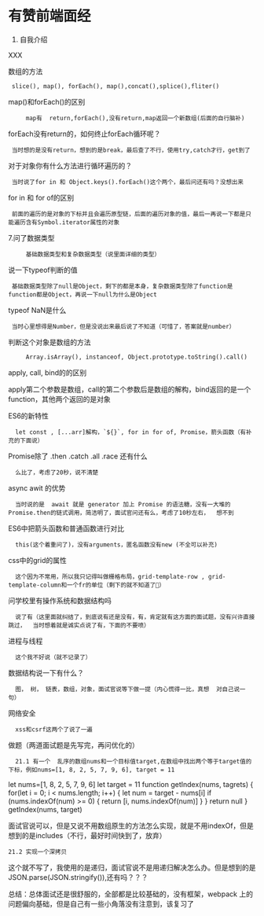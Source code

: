 # 有赞前端面经

1. 自我介绍

  XXX 

数组的方法

     slice(), map(), forEach(), map(),concat(),splice(),fliter() 

map()和forEach()的区别

 		 map有  return,forEach(),没有return,map返回一个新数组(后面的自行脑补) 

forEach没有return的，如何终止forEach循环呢？

     当时想的是没有return，想到的是break，最后查了不行，使用try,catch才行，get到了 

对于对象你有什么方法进行循环遍历的？

     当时说了for in 和 Object.keys().forEach()这个两个，最后问还有吗？没想出来 

for in 和 for of的区别

     前面的遍历的是对象的下标并且会遍历原型链，后面的遍历对象的值，最后一再说一下都是只能遍历含有Symbol.iterator属性的对象 

  7.问了数据类型 

 		 基础数据类型和复杂数据类型（说里面详细的类型） 

说一下typeof判断的值

     基础数据类型除了null是Object，剩下的都是本身，复杂数据类型除了function是function都是Object，再说一下null为什么是Object 

typeof NaN是什么

     当时心里想得是Number，但是没说出来最后说了不知道（可惜了，答案就是number） 

判断这个对象是数组的方法

 		 Array.isArray(), instanceof, Object.prototype.toString().call() 

apply, call, bind的的区别

  apply第二个参数是数组，call的第二个参数后是数组的解构，bind返回的是一个function，其他两个返回的是对象 

ES6的新特性

      let const , [...arr]解构，`${}`, for in for of, Promise，箭头函数（有补充的下面说） 

Promise除了 .then .catch .all .race 还有什么

      么比了，考虑了20秒，说不清楚 

async awit 的优势

      当时说的是  await 就是 generator 加上 Promise 的语法糖，没有一大堆的Promise.then的链式调用，简洁明了，面试官问还有么，考虑了10秒左右，  想不到 

ES6中把箭头函数和普通函数进行对比

      this(这个着重问了)，没有arguments，匿名函数没有new (不全可以补充) 

css中的grid的属性

      这个因为不常用，所以我只记得叫做栅格布局，grid-template-row , grid-template-column和一个fr的单位（剩下的就不知道了🤣） 

问学校里有操作系统和数据结构吗

      说了有（这里面就纠结了，到底说有还是没有，有，肯定就有这方面的面试题，没有兴许直接跳过，  当时想着就是诚实点说了有，下面的不要喷） 

进程与线程

      这个我不好说（就不记录了） 

数据结构说一下有什么？

      图， 树， 链表，数组，对象，面试官说等下做一提（内心慌得一比，真想  对自己说一句） 

网络安全

      xss和csrf这两个了说了一遍 

做题（两道面试题是先写完，再问优化的）

      21.1 有一个  乱序的数组nums和一个目标值target,在数组中找出两个等于target值的下标，例如nums=[1, 8, 2, 5, 7, 9, 6], target = 11 

let nums=[1, 8, 2, 5, 7, 9, 6]
let target = 11
function getIndex(nums, tagrets) {
    for(let i = 0; i < nums.length; i++) {
        let num = target - nums[i] 
        if (nums.indexOf(num) >= 0) {
            return [i, nums.indexOf(num)]
        }
    }
    return null
}
getIndex(nums, target)

 面试官说可以，但是又说不用数组原生的方法怎么实现，就是不用indexOf，但是想到的是includes（不行，最好时间快到了，放弃） 

  	21.2 实现一个深拷贝 

  这个就不写了，我使用的是递归，面试官说不是用递归解决怎么办。但是想到的是JSON.parse(JSON.stringify()),还有吗？？？ 

  总结：总体面试还是很舒服的，全部都是比较基础的，没有框架，webpack  上的问题偏向基础，但是自己有一些小角落没有注意到，该复习了 